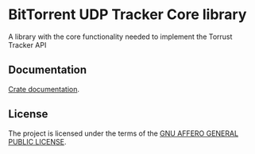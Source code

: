 # BitTorrent UDP Tracker Core library

A library with the core functionality needed to implement the Torrust Tracker API

## Documentation

[Crate documentation](https://docs.rs/torrust-tracker-api-core).

## License

The project is licensed under the terms of the [GNU AFFERO GENERAL PUBLIC LICENSE](./LICENSE).
